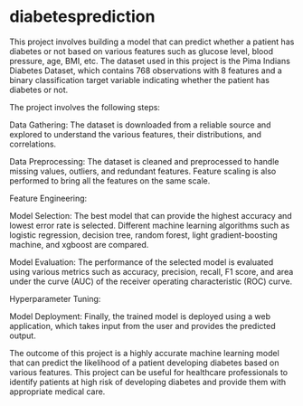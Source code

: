# diabetesprediction

This project involves building a model that can predict whether a patient has diabetes or not based on various features such as glucose level, blood pressure, age, BMI, etc. The dataset used in this project is the Pima Indians Diabetes Dataset, which contains 768 observations with 8 features and a binary classification target variable indicating whether the patient has diabetes or not.

The project involves the following steps:

Data Gathering: The dataset is downloaded from a reliable source and explored to understand the various features, their distributions, and correlations.

Data Preprocessing: The dataset is cleaned and preprocessed to handle missing values, outliers, and redundant features. Feature scaling is also performed to bring all the features on the same scale.

Feature Engineering: 

Model Selection: The best model that can provide the highest accuracy and lowest error rate is selected. Different machine learning algorithms such as logistic regression, decision tree, random forest, light gradient-boosting machine, and  xgboost are compared.

Model Evaluation: The performance of the selected model is evaluated using various metrics such as accuracy, precision, recall, F1 score, and area under the curve (AUC) of the receiver operating characteristic (ROC) curve.

Hyperparameter Tuning: 

Model Deployment: Finally, the trained model is deployed using a web application, which takes input from the user and provides the predicted output.

The outcome of this project is a highly accurate machine learning model that can predict the likelihood of a patient developing diabetes based on various features. This project can be useful for healthcare professionals to identify patients at high risk of developing diabetes and provide them with appropriate medical care.